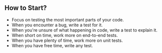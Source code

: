## How to Start?
* Focus on testing the most important parts of your code.
* When you encounter a bug, write a test for it.
* When you're unsure of what happening in code, write a test to explain it.
* When short on time, work more on end-to-end tests.
* When you have plenty of time, work more on unit tests.
* When you have free time, write any test.
